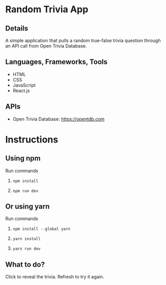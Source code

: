 # Random Trivia App

## Details
A simple application that pulls a random true-false trivia question through an API call from Open Trivia Database.

## Languages, Frameworks, Tools
- HTML
- CSS
- JavaScript
- React.js

## APIs
- Open Trivia Database: https://opentdb.com

# Instructions

## Using npm

Run commands

1. `npm install`

2. `npm run dev`

## Or using yarn

Run commands

1. `npm install --global yarn`

2. `yarn install`

3. `yarn run dev`

## What to do?

Click to reveal the trivia. Refresh to try it again.
